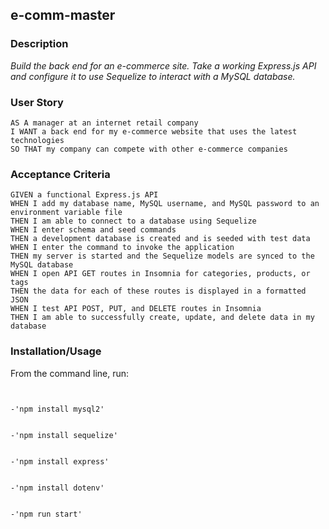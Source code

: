 ## e-comm-master

### Description

*Build the back end for an e-commerce site. Take a working Express.js API and configure it to use Sequelize to interact with a MySQL database.*

### User Story

```text
AS A manager at an internet retail company
I WANT a back end for my e-commerce website that uses the latest technologies
SO THAT my company can compete with other e-commerce companies
```

### Acceptance Criteria

```text
GIVEN a functional Express.js API
WHEN I add my database name, MySQL username, and MySQL password to an environment variable file
THEN I am able to connect to a database using Sequelize
WHEN I enter schema and seed commands
THEN a development database is created and is seeded with test data
WHEN I enter the command to invoke the application
THEN my server is started and the Sequelize models are synced to the MySQL database
WHEN I open API GET routes in Insomnia for categories, products, or tags
THEN the data for each of these routes is displayed in a formatted JSON
WHEN I test API POST, PUT, and DELETE routes in Insomnia
THEN I am able to successfully create, update, and delete data in my database
```
### Installation/Usage

From the command line, run:

```text-'npm init'


-'npm install mysql2'


-'npm install sequelize'


-'npm install express'


-'npm install dotenv'


-'npm run start'
```
